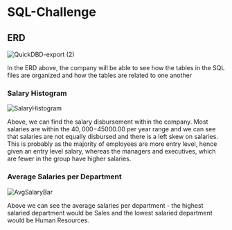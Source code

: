 # SQL-Challenge
 
## ERD 
![QuickDBD-export (2)](https://user-images.githubusercontent.com/65466578/95382558-6f079900-08af-11eb-9f3a-1a416e6a042e.png)

In the ERD above, the company will be able to see how the tables in the SQL files are organized and how the tables are related to one another

### Salary Histogram
![SalaryHistogram](https://user-images.githubusercontent.com/65466578/95382549-6b741200-08af-11eb-96fb-d25d86ccf5a4.png)

Above, we can find the salary disbursement within the company. Most salaries are within the $40,000-$45000.00 per year range and we can see that salaries are not equally disbursed and there is a left skew on salaries. This is probably as the majority of employees are more entry level, hence given an entry level salary, whereas the managers and executives, which are fewer in the group have higher salaries.

### Average Salaries per Department
![AvgSalaryBar](https://user-images.githubusercontent.com/65466578/95382545-6adb7b80-08af-11eb-8da5-f21060edbf4c.png)

Above we can see the average salaries per department - the highest salaried department would be Sales and the lowest salaried department would be Human Resources.
